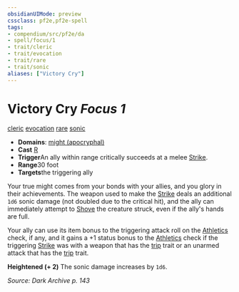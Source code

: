 ```yaml
---
obsidianUIMode: preview
cssclass: pf2e,pf2e-spell
tags:
- compendium/src/pf2e/da
- spell/focus/1
- trait/cleric
- trait/evocation
- trait/rare
- trait/sonic
aliases: ["Victory Cry"]
---
```

# Victory Cry *Focus 1*   
[cleric](rules/traits/cleric.md "Cleric Class Trait")  [evocation](rules/traits/evocation.md "Evocation School Trait")  [rare](rules/traits/rare.md "Rare Rarity Trait")  [sonic](rules/traits/sonic.md "Sonic Energy & Element Trait")  

- **Domains**: [might (apocryphal)](compendium/setting/domains.md#Might)
- **Cast** [R](rules/core-rulebook/chapter-9-playing-the-game.md#Actions "Reaction") 
- **Trigger**An ally within range critically succeeds at a melee [Strike](rules/actions/strike.md).
- **Range**30 foot
- **Targets**the triggering ally

Your true might comes from your bonds with your allies, and you glory in their achievements. The weapon used to make the [Strike](rules/actions/strike.md) deals an additional `1d6` sonic damage (not doubled due to the critical hit), and the ally can immediately attempt to [Shove](rules/actions/shove.md) the creature struck, even if the ally's hands are full.

Your ally can use its item bonus to the triggering attack roll on the [Athletics](compendium/skills.md#Athletics) check, if any, and it gains a +1 status bonus to the [Athletics](compendium/skills.md#Athletics) check if the triggering [Strike](rules/actions/strike.md) was with a weapon that has the [trip](rules/traits/trip.md "Trip Weapon Trait") trait or an unarmed attack that has the [trip](rules/traits/trip.md "Trip Weapon Trait") trait.

**Heightened (+ 2)** The sonic damage increases by `1d6`.

*Source: Dark Archive p. 143*